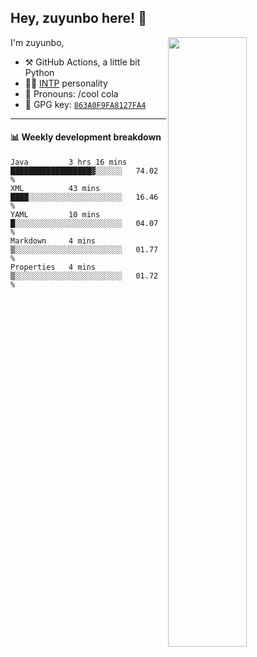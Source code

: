 

## Hey, zuyunbo here! :wave: 
[<img align="right" width="50%" src="https://github-readme-stats.vercel.app/api?username=zuyunbo&theme=dark&show_icons=true">](https://metrics.lecoq.io/ouuan?template=classic)

I'm zuyunbo,

-   :hammer_and_pick: GitHub Actions, a little bit Python
-   :man_scientist: [INTP](https://www.16personalities.com/profiles/3302586f07ca3) personality
-   :man: Pronouns: /cool cola
-   :key: GPG key: [`863A0F9FA8127FA4`](https://github.com/zuyunbo.gpg)

---

#### :bar_chart: Weekly development breakdown
<!--START_SECTION:waka-->
```text
Java         3 hrs 16 mins   ██████████████████▓░░░░░░   74.02 % 
XML          43 mins         ████░░░░░░░░░░░░░░░░░░░░░   16.46 % 
YAML         10 mins         █░░░░░░░░░░░░░░░░░░░░░░░░   04.07 % 
Markdown     4 mins          ▒░░░░░░░░░░░░░░░░░░░░░░░░   01.77 % 
Properties   4 mins          ▒░░░░░░░░░░░░░░░░░░░░░░░░   01.72 % 
```
<!--END_SECTION:waka-->

